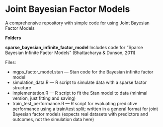 # Joint Bayesian Factor Models
 A comprehensive repository with simple code for using Joint Bayesian Factor Models


**Folders**

**sparse_bayesian_infinite_factor_model**
Includes code for “Sparse Bayesian Infinite Factor Models” (Bhattacharya & Dunson, 2011)

Files:

- mgps_factor_model.stan — Stan code for the Bayesian infinite factor model
- simulation_data.R — R script to simulate data with a sparse factor structure
- implementation.R — R script to fit the Stan model to data (minimal version, just fitting and saving)
- train_test_performance.R — R script for evaluating predictive performance using a train/test split; written in a general format for joint Bayesian factor models (expects real datasets with predictors and outcomes, not the simulation data here)
